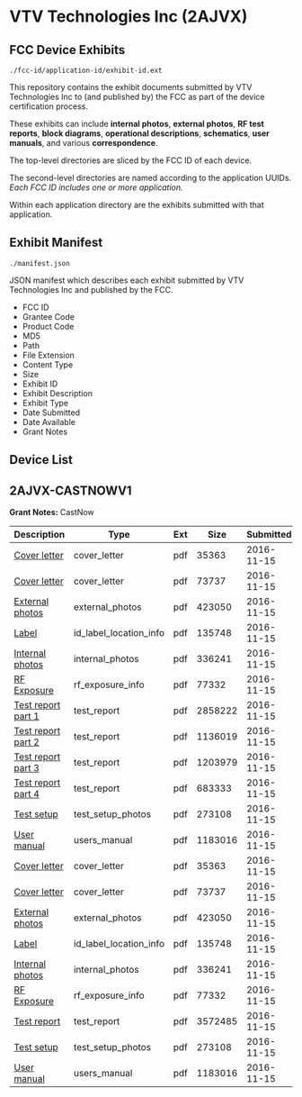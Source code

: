 # VTV Technologies Inc (2AJVX)
## FCC Device Exhibits

```
./fcc-id/application-id/exhibit-id.ext
```

This repository contains the exhibit documents submitted by VTV Technologies Inc to (and published by) the FCC as part of the device certification process.

These exhibits can include **internal photos**, **external photos**, **RF test reports**, **block diagrams**, **operational descriptions**, **schematics**, **user manuals**, and various **correspondence**.

The top-level directories are sliced by the FCC ID of each device.

The second-level directories are named according to the application UUIDs. *Each FCC ID includes one or more application.*

Within each application directory are the exhibits submitted with that application. 

## Exhibit Manifest

```
./manifest.json
```

JSON manifest which describes each exhibit submitted by VTV Technologies Inc and published by the FCC.

- FCC ID
- Grantee Code
- Product Code
- MD5
- Path
- File Extension
- Content Type
- Size
- Exhibit ID
- Exhibit Description
- Exhibit Type
- Date Submitted
- Date Available
- Grant Notes

## Device List
## 2AJVX-CASTNOWV1
**Grant Notes:** CastNow

| Description | Type | Ext | Size | Submitted | Available |
| ----------- | ---- | --- | ---- | --------- | --------- |
| [Cover letter](2AJVX-CASTNOWV1/d43c59a408335095967df319c8d83c78/3196697.pdf) | cover_letter | pdf | 35363 | 2016-11-15 | 2016-11-15 |
| [Cover letter](2AJVX-CASTNOWV1/d43c59a408335095967df319c8d83c78/3196698.pdf) | cover_letter | pdf | 73737 | 2016-11-15 | 2016-11-15 |
| [External photos](2AJVX-CASTNOWV1/d43c59a408335095967df319c8d83c78/3196699.pdf) | external_photos | pdf | 423050 | 2016-11-15 | 2016-11-15 |
| [Label](2AJVX-CASTNOWV1/d43c59a408335095967df319c8d83c78/3196700.pdf) | id_label_location_info | pdf | 135748 | 2016-11-15 | 2016-11-15 |
| [Internal photos](2AJVX-CASTNOWV1/d43c59a408335095967df319c8d83c78/3196701.pdf) | internal_photos | pdf | 336241 | 2016-11-15 | 2016-11-15 |
| [RF Exposure](2AJVX-CASTNOWV1/d43c59a408335095967df319c8d83c78/3196704.pdf) | rf_exposure_info | pdf | 77332 | 2016-11-15 | 2016-11-15 |
| [Test report part 1](2AJVX-CASTNOWV1/d43c59a408335095967df319c8d83c78/3196706.pdf) | test_report | pdf | 2858222 | 2016-11-15 | 2016-11-15 |
| [Test report part 2](2AJVX-CASTNOWV1/d43c59a408335095967df319c8d83c78/3196707.pdf) | test_report | pdf | 1136019 | 2016-11-15 | 2016-11-15 |
| [Test report part 3](2AJVX-CASTNOWV1/d43c59a408335095967df319c8d83c78/3196708.pdf) | test_report | pdf | 1203979 | 2016-11-15 | 2016-11-15 |
| [Test report part 4](2AJVX-CASTNOWV1/d43c59a408335095967df319c8d83c78/3196709.pdf) | test_report | pdf | 683333 | 2016-11-15 | 2016-11-15 |
| [Test setup](2AJVX-CASTNOWV1/d43c59a408335095967df319c8d83c78/3196710.pdf) | test_setup_photos | pdf | 273108 | 2016-11-15 | 2016-11-15 |
| [User manual](2AJVX-CASTNOWV1/d43c59a408335095967df319c8d83c78/3196711.pdf) | users_manual | pdf | 1183016 | 2016-11-15 | 2016-11-15 |
| [Cover letter](2AJVX-CASTNOWV1/c29fa8a83572a05faf22137e6a04c80f/3196697.pdf) | cover_letter | pdf | 35363 | 2016-11-15 | 2016-11-15 |
| [Cover letter](2AJVX-CASTNOWV1/c29fa8a83572a05faf22137e6a04c80f/3196698.pdf) | cover_letter | pdf | 73737 | 2016-11-15 | 2016-11-15 |
| [External photos](2AJVX-CASTNOWV1/c29fa8a83572a05faf22137e6a04c80f/3196699.pdf) | external_photos | pdf | 423050 | 2016-11-15 | 2016-11-15 |
| [Label](2AJVX-CASTNOWV1/c29fa8a83572a05faf22137e6a04c80f/3196700.pdf) | id_label_location_info | pdf | 135748 | 2016-11-15 | 2016-11-15 |
| [Internal photos](2AJVX-CASTNOWV1/c29fa8a83572a05faf22137e6a04c80f/3196701.pdf) | internal_photos | pdf | 336241 | 2016-11-15 | 2016-11-15 |
| [RF Exposure](2AJVX-CASTNOWV1/c29fa8a83572a05faf22137e6a04c80f/3196704.pdf) | rf_exposure_info | pdf | 77332 | 2016-11-15 | 2016-11-15 |
| [Test report](2AJVX-CASTNOWV1/c29fa8a83572a05faf22137e6a04c80f/3196735.pdf) | test_report | pdf | 3572485 | 2016-11-15 | 2016-11-15 |
| [Test setup](2AJVX-CASTNOWV1/c29fa8a83572a05faf22137e6a04c80f/3196710.pdf) | test_setup_photos | pdf | 273108 | 2016-11-15 | 2016-11-15 |
| [User manual](2AJVX-CASTNOWV1/c29fa8a83572a05faf22137e6a04c80f/3196711.pdf) | users_manual | pdf | 1183016 | 2016-11-15 | 2016-11-15 |
